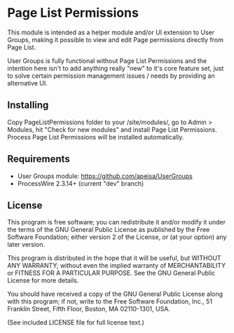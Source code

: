 Page List Permissions
=====================

This module is intended as a helper module and/or UI extension to User Groups,
making it possible to view and edit Page permissions directly from Page List.

User Groups is fully functional without Page List Permissions and the intention
here isn't to add anything really "new" to it's core feature set, just to solve
certain permission management issues / needs by providing an alternative UI.

## Installing

Copy PageListPermissions folder to your /site/modules/, go to Admin > Modules,
hit "Check for new modules" and install Page List Permissions. Process Page
List Permissions will be installed automatically.

## Requirements

* User Groups module: https://github.com/apeisa/UserGroups
* ProcessWire 2.3.14+ (current "dev" branch)

## License

This program is free software; you can redistribute it and/or
modify it under the terms of the GNU General Public License
as published by the Free Software Foundation; either version 2
of the License, or (at your option) any later version.

This program is distributed in the hope that it will be useful,
but WITHOUT ANY WARRANTY; without even the implied warranty of
MERCHANTABILITY or FITNESS FOR A PARTICULAR PURPOSE.  See the
GNU General Public License for more details.

You should have received a copy of the GNU General Public License
along with this program; if not, write to the Free Software
Foundation, Inc., 51 Franklin Street, Fifth Floor, Boston, MA  02110-1301, USA.

(See included LICENSE file for full license text.)